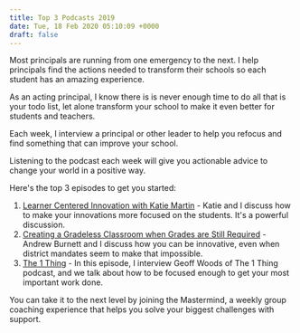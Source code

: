 ```yaml
---
title: Top 3 Podcasts 2019
date: Tue, 18 Feb 2020 05:10:09 +0000
draft: false
---
```


Most principals are running from one emergency to the next. I help principals find the actions needed to transform their schools so each student has an amazing experience.

As an acting principal, I know there is is never enough time to do all that is your todo list, let alone transform your school to make it even better for students and teachers.

Each week, I interview a principal or other leader to help you refocus and find something that can improve your school.

Listening to the podcast each week will give you actionable advice to change your world in a positive way.

Here's the top 3 episodes to get you started:

1.  [Learner Centered Innovation with Katie Martin](/transformative-principal-with-jethro-jones/learner-centered-innovation-with-katie-martin-transformative-principal-241) - Katie and I discuss how to make your innovations more focused on the students. It's a powerful discussion.
2.  [Creating a Gradeless Classroom when Grades are Still Required](/transformative-principal-with-jethro-jones/creating-a-gradeless-math-classroom-when-grades-are-still-required-with-andrew-burnett-transformative-principal-231) - Andrew Burnett and I discuss how you can be innovative, even when district mandates seem to make that impossible.
3.  [The 1 Thing](http://static1.squarespace.com/static/4fffa949e4b0b4590d67b4e7/5e4b71b14849d23c8fa36d80/5e4b722b4849d23c8fa37798/1582002731915/episode1045?format=original) - In this episode, I interview Geoff Woods of The 1 Thing podcast, and we talk about how to be focused enough to get your most important work done.

You can take it to the next level by joining the Mastermind, a weekly group coaching experience that helps you solve your biggest challenges with support.